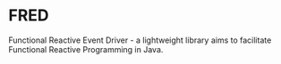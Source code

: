 FRED
====

Functional Reactive Event Driver - a lightweight library aims to facilitate Functional Reactive Programming in Java.

